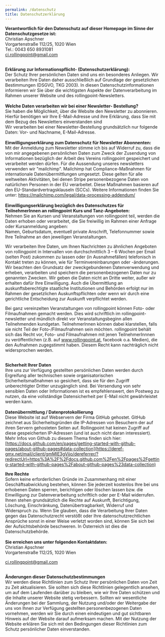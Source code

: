 ```yaml
---
permalink: /datenschutz
title: Datenschutzerklärung
---
```

**Verantwortlich für den Datenschutz auf dieser Homepage im Sinne der Datenschutzgesetze ist:**\
Christian Apschner\
Vorgartenstraße 112/25, 1020 Wien\
Tel.: 0043 650 8931081\
ci.rollingpoint@gmail.com

\
**Erklärung zur Informationspflicht- (Datenschutzerklärung):**\
Der Schutz Ihrer persönlichen Daten sind uns ein besonderes Anliegen. Wir verarbeiten Ihre Daten daher ausschließlich auf Grundlage der gesetzlichen Bestimmungen (DSGVO, TKG 2003). In diesen Datenschutzinformationen informieren wir Sie über die wichtigsten Aspekte der Datenverarbeitung im Rahmen unserer Website und des rollingpoint-Newsletters. \
\
**Welche Daten verarbeiten wir bei einer Newsletter- Bestellung?**\
Sie haben die Möglichkeit, über die Website den Newsletter zu abonnieren. Hierfür benötigen wir Ihre E-Mail-Adresse und ihre Erklärung, dass Sie mit dem Bezug des Newsletters einverstanden sind\
Wir verarbeiten bei einer Newsletter-Bestellung grundsätzlich nur folgende Daten: Vor- und Nachname, E-Mail-Adresse. \
\
**Einwilligungserklärung zum Datenschutz für Newsletter Abonnenten:**\
Mit der Anmeldung zum Newsletter stimme ich bis auf Widerruf zu, dass die von mir angegebenen persönlichen Daten zum Zweck der Zusendung von Informationen bezüglich der Arbeit des Vereins rollingpoint gespeichert und verarbeitet werden dürfen. Für die Aussendung unseres newsletters verwenden wir "mailchimp". Mailchimp hat Compliance-Maßnahmen für internationale Datenübermittlungen umgesetzt. Diese gelten für alle weltweiten Aktivitäten, bei denen Stripe personenbezogene Daten von natürlichen Personen in der EU verarbeitet. Diese Maßnahmen basieren auf den EU-Standardvertragsklauseln (SCCs). Weitere Informationen finden Sie unter: <https://mailchimp.com/legal/data-processing-addendum/>\
\
**Einwilligungserklärung bezüglich des Datenschutzes für TeilnehmerInnen an rollingpoint Kurs und Tanz-Angeboten:**\
Nehmen Sie an Kursen und Veranstaltungen von rollingpoint teil, werden die Daten erhoben oder verarbeitet, die Sie freiwillig im Rahmen einer Anfrage oder Kursanmeldung angeben:\
Namen, Geburtsdatum, eventuell private Anschrift, Telefonnummer sowie Ihre Teilnahme an den jeweiligen Veranstaltungen.

Wir verarbeiten Ihre Daten, um Ihnen Nachrichten zu ähnlichen Angeboten von rollingpoint in Intervallen von durchschnittlich 3 – 6 Wochen per Email (selten Post) zukommen zu lassen oder (in Ausnahmefällen) telefonisch in Kontakt treten zu können, wie für Terminvereinbarungen oder -änderungen. Wir beachten den Grundsatz der zweckgebundenen Datenverwendung und erheben, verarbeiten und speichern die personenbezogenen Daten nur zu genannten Zwecken. Wir geben die Daten nicht an Dritte weiter, außer wir erhalten dafür Ihre Einwilligung. Auch die Übermittlung an auskunftsberechtigte staatliche Institutionen und Behörden erfolgt nur im Rahmen der gesetzlichen Auskunftspflichten oder wenn wir durch eine gerichtliche Entscheidung zur Auskunft verpflichtet werden.

Bei ganz vereinzelten Veranstaltungen von rollingpoint können Foto- oder Filmaufnahmen gemacht werden. Dies wird schriftlich im rollingpoint-newsletter und mündlich direkt vor Veranstaltungsbeginn allen Teilnehmenden kundgetan. TeilnehmerInnen können dabei klarstellen, falls sie nicht Teil der Foto-/Filmaufnahmen sein möchten. rollingpoint behält sich das Recht vor, Foto- und Filmaufnahmen mit jenen TeilnehmerInnnen zu veröffentlichen (z.B. auf www.rollingpoint.at, facebook o.a. Medien), die den Aufnahmen zugegstimmt haben. Diesem Recht kann nachträglich nicht widersprochen werden.

\
**Sicherheit Ihrer Daten**\
Ihre uns zur Verfügung gestellten persönlichen Daten werden durch Ergreifung aller technischen sowie organisatorischen Sicherheitsmaßnahmen so gesichert, dass sie für den Zugriff unberechtigter Dritter unzugänglich sind. Bei Versendung von sehr sensiblen Daten oder Informationen ist es empfehlenswert, den Postweg zu nutzen, da eine vollständige Datensicherheit per E-Mail nicht gewährleistet werden kann.\
\
**Datenübermittlung / Datenprotokollierung**\
Diese Website ist auf Webservern der Firma GitHub gehostet. GitHub zeichnet aus Sicherheitsgründen die IP-Adressen von Besuchern der auf ihren Servern gehosteten Seiten auf. Rollingpoint hat keinen Zugriff auf diese gespeicherten IP-Adressen (und ist auch nicht daran interessiert). Mehr Infos von Github zu diesem Thema finden sich hier:\
[https://docs.github.com/en/pages/getting-started-with-github-pages/about-github-pages#data-collection](https://deref-gmx.net/mail/client/gmMIE3gVijo/dereferrer/?redirectUrl=https%3A%2F%2Fdocs.github.com%2Fen%2Fpages%2Fgetting-started-with-github-pages%2Fabout-github-pages%23data-collection)

**Ihre Rechte**\
Sofern keine erforderlichen Gründe im Zusammenhang mit einer Geschäftsabwicklung bestehen, können Sie jederzeit kostenlos Ihre bei uns erhobenen Daten sperren, berichtigen oder löschen lassen bzw. die Einwilligung zur Datenverarbeitung schriftlich oder per E-Mail widerrufen.\
Ihnen stehen grundsätzlich die Rechte auf Auskunft, Berichtigung, Löschung, Einschränkung, Datenübertragbarkeit, Widerruf und Widerspruch zu. Wenn Sie glauben, dass die Verarbeitung Ihrer Daten gegen das Datenschutzrecht verstößt oder Ihre datenschutzrechtlichen Ansprüche sonst in einer Weise verletzt worden sind, können Sie sich bei der Aufsichtsbehörde beschweren. In Österreich ist dies die Datenschutzbehörde. \
\
**Sie erreichen uns unter folgenden Kontaktdaten:**\
Christian Apschner\
Vorgartenstraße 112/25, 1020 Wien

ci.rollingpoint@gmail.com

\
**Änderungen dieser Datenschutzbestimmungen**\
Wir werden diese Richtlinien zum Schutz Ihrer persönlichen Daten von Zeit zu Zeit aktualisieren. Sie sollten sich diese Richtlinien gelegentlich ansehen, um auf dem Laufenden darüber zu bleiben, wie wir Ihre Daten schützen und die Inhalte unserer Website stetig verbessern. Sollten wir wesentliche Änderungen bei der Sammlung, der Nutzung und/oder der Weitergabe der uns von Ihnen zur Verfügung gestellten personenbezogenen Daten vornehmen, werden wir Sie durch einen eindeutigen und gut sichtbaren Hinweis auf der Website darauf aufmerksam machen. Mit der Nutzung der Website erklären Sie sich mit den Bedingungen dieser Richtlinien zum Schutz persönlicher Daten einverstanden.